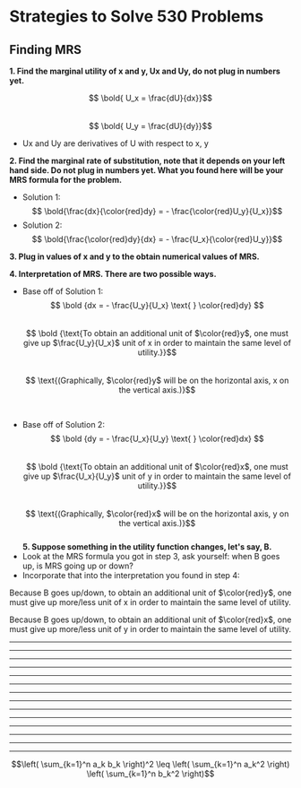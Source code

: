 # **Strategies to Solve 530 Problems**

## **Finding MRS**
**1. Find the marginal utility of x and y, Ux and Uy, do not plug in numbers yet.**          

$$ \bold{ U_x = \frac{dU}{dx}}$$                        
$$ \bold{ U_y = \frac{dU}{dy}}$$           

* Ux and Uy are derivatives of U with respect to x, y          


**2. Find the marginal rate of substitution, note that it depends on your left hand side. Do not plug in numbers yet. What you found here will be your MRS formula for the problem.**           
- Solution 1:           
$$ \bold{\frac{dx}{\color{red}dy} = - \frac{\color{red}U_y}{U_x}}$$          
- Solution 2:          
$$ \bold{\frac{\color{red}dy}{dx} = - \frac{U_x}{\color{red}U_y}}$$          

**3. Plug in values of x and y to the obtain numerical values of MRS.**           

**4. Interpretation of MRS. There are two possible ways.**           
- Base off of Solution 1:          
$$ \bold {dx = - \frac{U_y}{U_x} \text{ } \color{red}dy} $$          
$$ \bold {\text{To obtain an additional unit of $\color{red}y$, one must give up $\frac{U_y}{U_x}$ unit of x in order to maintain the same level of utility.}}$$          
$$ \text{(Graphically, $\color{red}y$ will be on the horizontal axis, x on the vertical axis.)}$$          

<br>

- Base off of Solution 2:           
$$ \bold {dy = - \frac{U_x}{U_y} \text{ } \color{red}dx} $$          
$$ \bold {\text{To obtain an additional unit of $\color{red}x$, one must give up $\frac{U_x}{U_y}$ unit of y in order to maintain the same level of utility.}}$$          
$$ \text{(Graphically, $\color{red}x$ will be on the horizontal axis, y on the vertical axis.)}$$          
**5. Suppose something in the utility function changes, let's say, B.**          
- Look at the MRS formula you got in step 3, ask yourself: when B goes up, is MRS going up or down?
- Incorporate that into the interpretation you found in step 4:

Because B goes up/down, to obtain an additional unit of $\color{red}y$,
one must give up more/less unit of x in order to maintain the same level of utility.

Because B goes up/down, to obtain an additional unit of $\color{red}x$,
one must give up more/less unit of y in order to maintain the same level of utility.



****
****
****
****
****
****
****
****
****
****
****
****
****
****
$$\left( \sum_{k=1}^n a_k b_k \right)^2 \leq \left( \sum_{k=1}^n a_k^2 \right) \left( \sum_{k=1}^n b_k^2 \right)$$